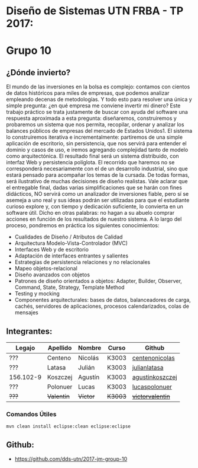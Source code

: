 # **Diseño de Sistemas UTN FRBA - TP 2017:**
# **Grupo 10**
 
## **¿Dónde invierto?**
El mundo de las inversiones en la bolsa es complejo: contamos con cientos de datos históricos para
miles de empresas, que podemos analizar empleando decenas de metodologías. Y todo esto para
resolver una única y simple pregunta: ¿en qué empresa me conviene invertir mi dinero?
Este trabajo práctico se trata justamente de buscar con ayuda del software una respuesta aproximada a
esta pregunta: diseñaremos, construiremos y probaremos un sistema que nos permita, recopilar,
ordenar y analizar los balances públicos de empresas del mercado de Estados Unidos1.
El sistema lo construiremos iterativa e incrementalmente: partiremos de una simple aplicación de
escritorio, sin persistencia, que nos servirá para entender el dominio y casos de uso, e iremos
agregando complejidad tanto de modelo como arquitectónica. El resultado final será un sistema
distribuido, con interfaz Web y persistencia políglota.
El recorrido que haremos no se corresponderá necesariamente con el de un desarrollo industrial, sino
que estará pensado para acompañar los temas de la cursada. De todas formas, será ilustrativo de
muchas decisiones de diseño realistas.
Vale aclarar que el entregable final, dadas varias simplificaciones que se harán con fines didácticos, NO
servirá como un analizador de inversiones fiable, pero sí se asemeja a uno real y sus ideas podrán ser
utilizadas para que el estudiante curioso explore y, con tiempo y dedicación suficiente, lo convierta en un
software útil. Dicho en otras palabras: no hagan a su abuelo comprar acciones en función de los
resultados de nuestro sistema.
A lo largo del proceso, pondremos en práctica los siguientes conocimientos:
* Cualidades de Diseño / Atributos de Calidad
* Arquitectura Modelo-Vista-Controlador (MVC)
* Interfaces Web y de escritorio
* Adaptación de interfaces entrantes y salientes
* Estrategias de persistencia relaciones y no relacionales
* Mapeo objetos-relacional
* Diseño avanzados con objetos
* Patrones de diseño orientados a objetos: Adapter, Builder, Observer, Command, State, Strategy,
Template Method
* Testing y mocking
* Componentes arquitecturales: bases de datos, balanceadores de carga, cachés, servidores de
aplicaciones, procesos calendarizados, colas de mensajes

## **Integrantes:**

| Legajo | Apellido | Nombre | Curso | Github |
| -------- | -------- | -------- | -------- | -------- |
| ??? | Centeno | Nicolás | K3003 | [centenonicolas](https://github.com/centenonicolas) |
| ??? | Latasa | Julián | K3003 | [julianlatasa](https://github.com/julianlatasa) |
| 156.102-9 | Koszczej | Agustín | K3003 | [agustinkoszczej](https://github.com/agustinkoszczej) |
| ??? | Polonuer | Lucas | K3003 | [lucaspolonuer](https://github.com/lucaspolonuer) |
| ~~???~~ | ~~Valentin~~ | ~~Víctor~~ | ~~K3003~~ | [~~victorvalentin~~](https://github.com/victorvalentin) |

### **Comandos Útiles**

`mvn clean install eclipse:clean eclipse:eclipse` 

## **Github:**
* https://github.com/dds-utn/2017-jm-group-10
